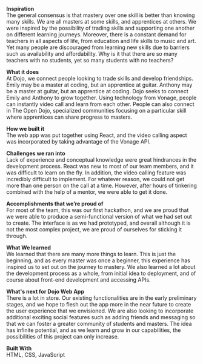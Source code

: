<b>Inspiration</b><br/>
The general consensus is that mastery over one skill is better than knowing many skills. We are all masters at some skills, and apprentices at others. We were inspired by the possibility of trading skills and supporting one another on different learning journeys. Moreover, there is a constant demand for teachers in all aspects of life, from education and life skills to music and art. Yet many people are discouraged from learning new skills due to barriers such as availability and affordability. Why is it that there are so many teachers with no students, yet so many students with no teachers?

<b>What it does</b><br/>
At Dojo, we connect people looking to trade skills and develop friendships. Emily may be a master at coding, but an apprentice at guitar. Anthony may be a master at guitar, but an apprentice at coding. Dojo seeks to connect Emily and Anthony to grow together. Using technology from Vonage, people can instantly video call and learn from each other. People can also connect in The Open Dojo, specialized communities focusing on a particular skill where apprentices can share progress to masters.

<b>How we built it</b><br/>
The web app was put together using React, and the video calling aspect was incorporated by taking advantage of the Vonage API.

<b>Challenges we ran into</b><br/>
Lack of experience and conceptual knowledge were great hindrances in the development process. React was new to most of our team members, and it was difficult to learn on the fly. In addition, the video calling feature was incredibly difficult to implement. For whatever reason, we could not get more than one person on the call at a time. However, after hours of tinkering combined with the help of a mentor, we were able to get it done.

<b>Accomplishments that we’re proud of</b><br/>
For most of the team, this was our first hackathon, and we are proud that we were able to produce a semi-functional version of what we had set out to create. The interface is as we had prototyped, and overall although it is not the most complex project, we are proud of ourselves for sticking it through.

<b>What We learned</b><br/>
We learned that there are many more things to learn. This is just the beginning, and as every master was once a beginner, this experience has inspired us to set out on the journey to mastery. We also learned a lot about the development process as a whole, from initial idea to deployment, and of course about front-end development and accessing APIs.

<b>What's next for Dojo Web App</b><br/>
There is a lot in store. Our existing functionalities are in the early preliminary stages, and we hope to flesh out the app more in the near future to create the user experience that we envisioned. We are also looking to incorporate additional exciting social features such as adding friends and messaging so that we can foster a greater community of students and masters. The idea has infinite potential, and as we learn and grow in our capabilities, the possibilities of this project can only increase.

<b>Built With</b><br/> HTML, CSS, JavaScript
